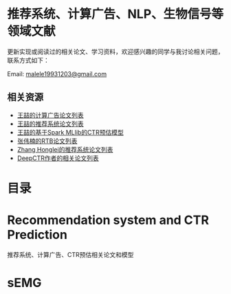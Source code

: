 # 推荐系统、计算广告、NLP、生物信号等领域文献

更新实现或阅读过的相关论文、学习资料，欢迎感兴趣的同学与我讨论相关问题，联系方式如下：

Email: malele19931203@gmail.com

## 相关资源

* [王喆的计算广告论文列表](https://github.com/wzhe06/Ad-papers)
* [王喆的推荐系统论文列表](https://github.com/wzhe06/Reco-papers)
* [王喆的基于Spark MLlib的CTR预估模型](https://github.com/wzhe06/CTRmodel)
* [张伟楠的RTB论文列表](https://github.com/wnzhang/rtb-papers)
* [Zhang Honglei的推荐系统论文列表](https://github.com/hongleizhang)
* [DeepCTR作者的相关论文列表](https://github.com/shenweichen/DeepCTR)

# 目录
# Recommendation system and CTR Prediction 

推荐系统、计算广告、CTR预估相关论文和模型

# sEMG
